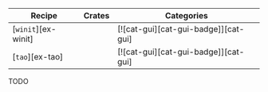 | Recipe | Crates | Categories |
|--------|--------|------------|
| [`winit`][ex-winit] |  | [![cat-gui][cat-gui-badge]][cat-gui] |
| [`tao`][ex-tao] |  | [![cat-gui][cat-gui-badge]][cat-gui] |

<div class="hidden">
TODO
</div>
